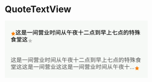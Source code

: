 # QuoteTextView
![实现效果：](https://github.com/VDshixiaoming/QuoteTextView/raw/master/QuoteTextView/screenshot.png)

